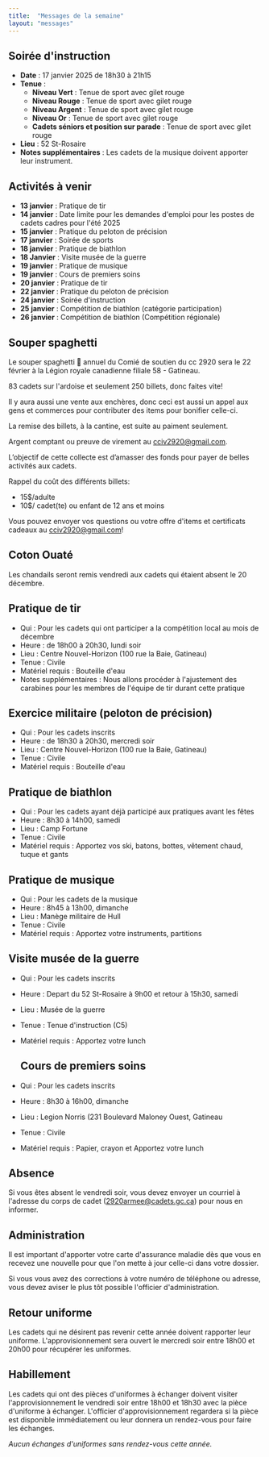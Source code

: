 ```yaml
---
title:  "Messages de la semaine"
layout: "messages"
---
```

 
## Soirée d'instruction  

- **Date** : 17 janvier 2025 de 18h30 à 21h15
- **Tenue** :
  - **Niveau Vert** : Tenue de sport avec gilet rouge
  - **Niveau Rouge** : Tenue de sport avec gilet rouge
  - **Niveau Argent** : Tenue de sport avec gilet rouge
  - **Niveau Or** : Tenue de sport avec gilet rouge
  - **Cadets séniors et position sur parade** : Tenue de sport avec gilet rouge
- **Lieu** : 52 St-Rosaire 
- **Notes supplémentaires** : Les cadets de la musique doivent apporter leur instrument.  

   
## Activités à venir
 
- **13 janvier** : Pratique de tir
- **14 janvier** : Date limite pour les demandes d'emploi pour les postes de cadets cadres pour l'été 2025
- **15 janvier** : Pratique du peloton de précision
- **17 janvier** : Soirée de sports
- **18 janvier** : Pratique de biathlon
- **18 Janvier** : Visite musée de la guerre
- **19 janvier** : Pratique de musique
- **19 janvier** : Cours de premiers soins
- **20 janvier** : Pratique de tir
- **22 janvier** : Pratique du peloton de précision
- **24 janvier** : Soirée d'instruction
- **25 janvier** : Compétition de biathlon (catégorie participation)
- **26 janvier** : Compétition de biathlon (Compétition régionale)

## Souper spaghetti

Le souper spaghetti 🍝 annuel du Comié de soutien du cc 2920 sera le 22 février à la Légion royale canadienne filiale 58 - Gatineau. 

83 cadets sur l'ardoise et seulement 250 billets, donc faites vite!

Il y aura aussi une vente aux enchères, donc ceci est aussi un appel aux gens et commerces pour contributer des items pour bonifier celle-ci.

La remise des billets, à la cantine, est suite au paiment seulement.

Argent comptant ou preuve de virement au <cciv2920@gmail.com>.

L’objectif de cette collecte est d’amasser des fonds pour payer de belles activités aux cadets. 

Rappel du coût des différents billets:

- 15$/adulte
- 10$/ cadet(te) ou enfant de 12 ans et moins

Vous pouvez envoyer vos questions ou votre offre d'items et certificats cadeaux au cciv2920@gmail.com!

## Coton Ouaté 

Les chandails seront remis vendredi aux cadets qui étaient absent le 20 décembre.

## Pratique de tir 

- Qui :  Pour les cadets qui ont participer a la compétition local au mois de décembre
- Heure : de 18h00 à 20h30, lundi soir
- Lieu : Centre Nouvel-Horizon (100 rue la Baie, Gatineau) 
- Tenue : Civile
- Matériel requis : Bouteille d'eau
- Notes supplémentaires : Nous allons procéder à l'ajustement des carabines pour les membres de l'équipe de tir durant cette pratique

## Exercice militaire (peloton de précision)

- Qui :  Pour les cadets inscrits 
- Heure : de 18h30 à 20h30, mercredi soir
- Lieu : Centre Nouvel-Horizon (100 rue la Baie, Gatineau) 
- Tenue : Civile
- Matériel requis : Bouteille d'eau

## Pratique de biathlon

- Qui :  Pour les cadets ayant déjà participé aux pratiques avant les fêtes
- Heure : 8h30 à 14h00, samedi
- Lieu : Camp Fortune
- Tenue : Civile 
- Matériel requis : Apportez vos ski, batons, bottes, vêtement chaud, tuque et gants

## Pratique de musique

- Qui :  Pour les cadets de la musique  
- Heure : 8h45 à 13h00, dimanche
- Lieu : Manège militaire de Hull
- Tenue : Civile 
- Matériel requis : Apportez votre instruments, partitions 

## Visite musée de la guerre
- Qui :  Pour les cadets inscrits 
- Heure : Depart du 52 St-Rosaire à 9h00 et retour à 15h30, samedi
- Lieu : Musée de la guerre
- Tenue : Tenue d'instruction (C5)
- Matériel requis : Apportez votre lunch

  ## Cours de premiers soins
- Qui :  Pour les cadets inscrits
- Heure : 8h30 à 16h00, dimanche
- Lieu : Legion Norris (231 Boulevard Maloney Ouest, Gatineau
- Tenue : Civile 
- Matériel requis : Papier, crayon et Apportez votre lunch

## Absence

Si vous êtes absent le vendredi soir, vous devez envoyer un courriel à l'adresse du corps de cadet (<2920armee@cadets.gc.ca>) pour nous en informer.

## Administration

Il est important d'apporter votre carte d'assurance maladie dès que vous en recevez une nouvelle pour que l'on mette à jour celle-ci dans votre dossier.

Si vous vous avez des corrections à votre numéro de téléphone ou adresse, vous devez aviser le plus tôt possible l'officier d'administration. 

## Retour uniforme

Les cadets qui ne désirent pas revenir cette année doivent rapporter leur uniforme. L'approvisionnement sera ouvert le mercredi soir entre 18h00 et 20h00 pour récupérer les uniformes.

## Habillement

Les cadets qui ont des pièces d'uniformes à échanger doivent visiter l'approvisionnement le vendredi soir entre 18h00 et 18h30 avec la pièce d'uniforme à échanger. L'officier d'approvisionnement regardera si la pièce est disponible immédiatement ou leur donnera un rendez-vous pour faire les échanges.

*Aucun échanges d'uniformes sans rendez-vous cette année.*

